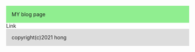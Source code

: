<!DOCTYPE html>
<html>
<head>
    <title></title>
<style>
.layout{
	width: 500px;
}
.layout .top{
	padding: 15px;
	background-color: lightgreen;
}
.layout .main{
	background-color: white;
}
.layout .main:after{ clear: both; display: block; content: '' }

.layout .main .left{
	float: left;
	width: 100px;
	height: 254px;
	background-color: orange;
}
.layout .main .rightt{
	float: left;
	width: 400px;
}
.layout .down{
	padding: 15px;
	background-color: #ddd;
}
</style>
<div class="layout">
	<div class="top">MY blog page
</div>
	<div class="main">
		<div class="left">Link</div>
		<div class="right"></div>
	</div>
	<div class="down">
		copyright(c)2021 hong
	</div>
  </div>

